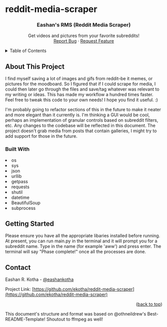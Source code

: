 # reddit-media-scraper

  <h3 align="center">Eashan's RMS (Reddit Media Scraper)</h3>

  <p align="center">
    Get videos and pictures from your favorite subreddits!
    <br />
    <a href="https://github.com/ekotha/reddit-media-scraper/issues">Report Bug</a>
    ·
    <a href="https://github.com/ekotha/reddit-media-scraper/issues">Request Feature</a>
  </p>
</div>


<!-- TABLE OF CONTENTS -->
<details>
  <summary>Table of Contents</summary>
  <ol>
    <li>
      <a href="#about-this-project">About This Project</a>
      <ul>
        <li><a href="#built-with">Built With</a></li>
      </ul>
    </li>
    <li>
      <a href="#getting-started">Getting Started</a>
    </li>
    <li><a href="#contact">Contact</a></li>
  </ol>
</details>


<!-- ABOUT THIS PROJECT -->
## About This Project

I find myself saving a lot of images and gifs from reddit–be it memes, or pictures for the moodboard. So I figured that if I could scrape for media, I could then later go through the files and save/tag whatever was relevant to my writing or ideas. 
This has made my workflow a hundred times faster. Feel free to tweak this code to your own needs! I hope you find it useful. :)

I'm probably going to refactor sections of this in the future to make it neater and more elegant than it currently is. I'm thinking a GUI would be cool, perhaps an implementation of granular controls based on subreddit filters, etc. Any changes to the codebase will be reflected in this document.
The project doesn't grab media from posts that contain galleries, I might try to add support for those in the future. 

### Built With

<li>os</li>
<li>sys</li>
<li>json</li>
<li>urllib</li>
<li>getpass</li>
<li>requests</li>
<li>shutil</li>
<li>datetime</li>
<li>BeautifulSoup</li>
<li>subprocess</li>

<!-- GETTING STARTED -->
## Getting Started

Please ensure you have all the appropriate libaries installed before running. 
At present, you can run main.py in the terminal and it will prompt you for a subreddit name. Type in the name (for example 'aww') and press enter. The terminal will say "Phase complete!" once all the processes are done. 

<!-- CONTACT -->
## Contact

Eashan R. Kotha - [@eashankotha](https://twitter.com/eashankotha) 

Project Link: [https://github.com/ekotha/reddit-media-scraper](https://github.com/ekotha/reddit-media-scraper)


<p align="right">(<a href="#top">back to top</a>)</p>

This document's structure and format was based on @othneildrew's Best-README-Template!
Shoutout to ffmpeg as well!


